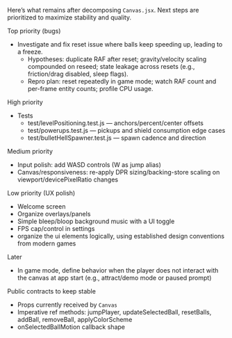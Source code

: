 Here’s what remains after decomposing `Canvas.jsx`. Next steps are prioritized to maximize stability and quality.

Top priority (bugs)

- Investigate and fix reset issue where balls keep speeding up, leading to a freeze.
  - Hypotheses: duplicate RAF after reset; gravity/velocity scaling compounded on reseed; state leakage across resets (e.g., friction/drag disabled, sleep flags).
  - Repro plan: reset repeatedly in game mode; watch RAF count and per-frame entity counts; profile CPU usage.

High priority

- Tests
  - test/levelPositioning.test.js — anchors/percent/center offsets
  - test/powerups.test.js — pickups and shield consumption edge cases
  - test/bulletHellSpawner.test.js — spawn cadence and direction

Medium priority

- Input polish: add WASD controls (W as jump alias)
- Canvas/responsiveness: re-apply DPR sizing/backing-store scaling on viewport/devicePixelRatio changes

Low priority (UX polish)

- Welcome screen
- Organize overlays/panels
- Simple bleep/bloop background music with a UI toggle
- FPS cap/control in settings
- organize the ui elements logically, using established design conventions from modern games

Later

- In game mode, define behavior when the player does not interact with the canvas at app start (e.g., attract/demo mode or paused prompt)

Public contracts to keep stable

- Props currently received by `Canvas`
- Imperative ref methods: jumpPlayer, updateSelectedBall, resetBalls, addBall, removeBall, applyColorScheme
- onSelectedBallMotion callback shape
